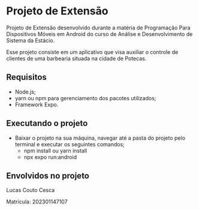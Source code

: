 # Projeto de Extensão

Projeto de Extensão desenvolvido durante a matéria de Programação Para Dispositivos Móveis em Android do curso de Análise e Desenvolvimento de Sistema da Estácio.

Esse projeto consiste em um aplicativo que visa auxiliar o controle de clientes de uma barbearia situada na cidade de Potecas.

## Requisitos

- Node.js;
- yarn ou npm para gerenciamento dos pacotes utilizados;
- Framework Expo.

## Executando o projeto

- Baixar o projeto na sua máquina, navegar até a pasta do projeto pelo terminal e executar os seguintes comandos;
   - npm install ou yarn install
   - npx expo run:android
  
## Envolvidos no projeto
Lucas Couto Cesca

Matrícula: 202301147107
